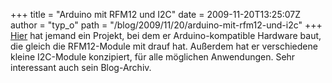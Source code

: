+++
title = "Arduino mit RFM12 und I2C"
date = 2009-11-20T13:25:07Z
author = "typ_o"
path = "/blog/2009/11/20/arduino-mit-rfm12-und-i2c"
+++
[Hier](https://news.jeelabs.org/projects/) hat jemand ein Projekt, bei
dem er Arduino-kompatible Hardware baut, die gleich die RFM12-Module mit
drauf hat. Außerdem hat er verschiedene kleine I2C-Module konzipiert,
für alle möglichen Anwendungen. Sehr interessant auch sein Blog-Archiv.
